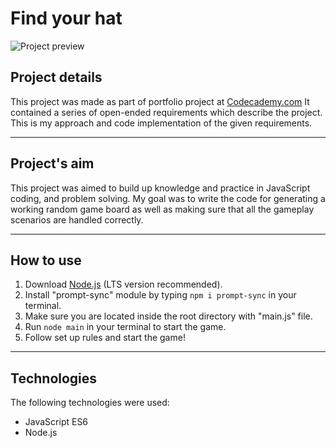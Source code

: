 # Find your hat #
![Project preview](https://i.imgur.com/5bxlngF.png)

## Project details ##
This project was made as part of portfolio project at [Codecademy.com](https://www.codecademy.com/)
It contained a series of open-ended requirements which describe the project.
This is my approach and code implementation of the given requirements.


---
## Project's aim ##
This project was aimed to build up knowledge and practice in JavaScript coding, and problem solving.
My goal was to write the code for generating a working random game board as well as making sure that all the gameplay scenarios are handled correctly.


---
## How to use ##
1. Download [Node.js](https://nodejs.org/en/) (LTS version recommended).
2. Install "prompt-sync" module by typing `npm i prompt-sync` in your terminal.
3. Make sure you are located inside the root directory with "main.js" file.
4. Run `node main` in your terminal to start the game.
5. Follow set up rules and start the game!


---
## Technologies ##
The following technologies were used:
 - JavaScript ES6
 - Node.js
